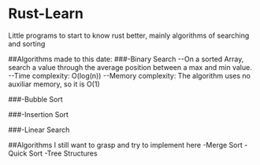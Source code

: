 # Rust-Learn
Little programs to start to know rust better, mainly algorithms of searching and sorting

##Algorithms made to this date:
###-Binary Search
--On a sorted Array, search a value through the average position between a max and min value.
--Time complexity: O(log(n))
--Memory complexity: The algorithm uses no auxiliar memory, so it is O(1)

###-Bubble Sort

###-Insertion Sort

###-Linear Search

##Algorithms I still want to grasp and try to implement here
-Merge Sort
-Quick Sort
-Tree Structures
